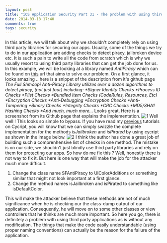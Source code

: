 ```yaml
---
layout: post
title: "iOS Application Security Part 31 - The problem with using third party libraries for securing your apps"
date: 2014-03-18 17:40
comments: true
tags: security
---
```


In this article, we will talk about why we shouldn't completely rely on using third party libraries for securing our apps. Usually, some of the things we try to do in our application are adding checks to detect piracy, jailbroken device etc. It is such a pain to write all the code from scratch which is why we usually resort to using third party libraries that can get the job done for us. In this example, we will be looking at a library named _AntiPiracy_ which can be found on [this](https://github.com/Shmoopi/AntiPiracy) url that aims to solve our problem. On a first glance, it looks amazing .. here is a snippet of the description from it's github page _The Full Shmoopi Anti-Piracy Library utilizes over a dozen algorithms to detect piracy, (not just four) including: *Signer Identity Checks *Process ID Checks *Plist Checks *Bundled Item Checks (CodeRules, Resources, Etc) *Encryption Checks *Anti-Debugging *Encryption Checks *Anti-Tampering *Binary Checks *Integrity Checks *CRC Checks *MD5/SHA1 Hashing Checks *And much, much more…_ Looks great. Here is a screenshot from its Github page that explains the implementation. ![1]({{site.baseurl}}/images/posts/ios31/1.png) Well well ! This looks so simple to bypass. If you have read my [previous](http://highaltitudehacks.com/2013/07/25/ios-application-security-part-8-method-swizzling-using-cycript) tutorials on Cycript, you will know that we can simply swizzle the complete implementation for the methods _isJailbroken_ and _isPirated_ by using cycript as shown in the image below. ![2]({{site.baseurl}}/images/posts/ios31/2.png) I think the author has done a great job of building such a comprenhensive list of checks in one method. The mistake is on our side, we shouldn't just blindly use third party libraries and rely on them for protecting our apps. So how do me fix this ? Well, honestly there is not way to fix it. But here is one way that will make the job for the attacker much more difficult.

<!-- more -->

1.  Change the class name SFAntiPiracy to UIColorAdditions or something similar that might not look important at a first glance.
2.  Change the method names isJailbroken and isPirated to something like isDefaultColor.

This will make the attacker believe that these methods are not of much significance when he is checking our the class-dump output of our application. Consequently, he will move on to some other classes or view controllers that he thinks are much more important. So here you go, there is definitely a problem with using third party applications as is without any modification. The things that make the code easily understandable (using proper naming conventions) can actually be the reason for the failure of the application.